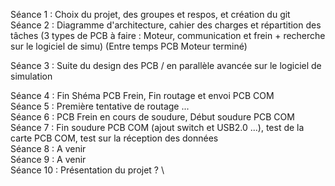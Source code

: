 Séance 1 : Choix du projet, des groupes et respos, et création du git \
Séance 2 : Diagramme d'architecture, cahier des charges et répartition des tâches (3 types de PCB à faire : Moteur, communication et frein + recherche sur le logiciel de simu)
(Entre temps PCB Moteur terminé)

Séance 3 : Suite du design des PCB / en parallèle avancée sur le logiciel de simulation 


Séance 4 : Fin Shéma PCB Frein, Fin routage et envoi PCB COM \
Séance 5 : Première tentative de routage ... \
Séance 6 : PCB Frein en cours de soudure, Début soudure PCB COM \
Séance 7 : Fin soudure PCB COM (ajout switch et USB2.0 ...), test de la carte PCB COM, test sur la réception des données \
Séance 8 : A venir \
Séance 9 : A venir \
Séance 10 : Présentation du projet ? \
